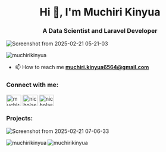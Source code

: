 <h1 align="center">Hi 👋, I'm Muchiri Kinyua</h1>
<h3 align="center">A Data Scientist and Laravel Developer</h3>

![Screenshot from 2025-02-21 05-21-03](https://github.com/user-attachments/assets/98858fc6-65cf-44a1-8c8a-c22728b436cc)

<p align="left"> <img src="https://komarev.com/ghpvc/?username=muchirikinyua&label=Profile%20views&color=0e75b6&style=flat" alt="muchirikinyua" /> </p>

- 📫 How to reach me **muchiri.kinyua6564@gmail.com**

<h3 align="left">Connect with me:</h3>
<p align="left">
<a href="https://linkedin.com/in/muchiri kinyua" target="blank"><img align="center" src="https://raw.githubusercontent.com/rahuldkjain/github-profile-readme-generator/master/src/images/icons/Social/linked-in-alt.svg" alt="muchiri kinyua" height="30" width="40" /></a>
<a href="https://kaggle.com/nicholas kinyua" target="blank"><img align="center" src="https://raw.githubusercontent.com/rahuldkjain/github-profile-readme-generator/master/src/images/icons/Social/kaggle.svg" alt="nicholas kinyua" height="30" width="40" /></a>
<a href="https://fb.com/nicholas muchiri" target="blank"><img align="center" src="https://raw.githubusercontent.com/rahuldkjain/github-profile-readme-generator/master/src/images/icons/Social/facebook.svg" alt="nicholas muchiri" height="30" width="40" /></a>
</p>

<h3 align="left">Projects:</h3>

![Screenshot from 2025-02-21 07-06-33](https://github.com/user-attachments/assets/6d36f9ce-431b-47f1-b066-d80f8b236c27)


<p><img align="left" src="https://github-readme-stats.vercel.app/api/top-langs?username=muchirikinyua&show_icons=true&locale=en&layout=compact" alt="muchirikinyua" /></p>



<p><img align="center" src="https://github-readme-streak-stats.herokuapp.com/?user=muchirikinyua&" alt="muchirikinyua" /></p>

